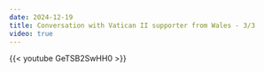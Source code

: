 ```yaml
---
date: 2024-12-19
title: Conversation with Vatican II supporter from Wales - 3/3
video: true
---
```



{{< youtube GeTSB2SwHH0 >}}
